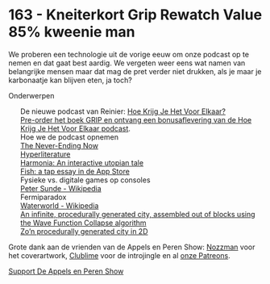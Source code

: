 # 163 - Kneiterkort Grip Rewatch Value 85% kweenie man

<p>We proberen een technologie uit de vorige eeuw om onze podcast op te nemen en dat gaat best aardig. We vergeten weer eens wat namen van belangrijke mensen maar dat mag de pret verder niet drukken, als je maar je karbonaatje kan blijven eten, ja toch?</p>

<p>Onderwerpen<br />
<ul>De nieuwe podcast van Reinier: <a href="https://hoekrijgjehetvoorelkaar.nl">Hoe Krijg Je Het Voor Elkaar?</a><br />
<a href="https://gripboek.nl">Pre-order het boek GRIP en ontvang een bonusaflevering van de Hoe Krijg Je Het Voor Elkaar podcast</a>.<br />
Hoe we de podcast opnemen<br />
<a href="http://www.perell.com/blog/never-ending-now">The Never-Ending Now</a><br />
<a href="https://www.jamesyu.org/hyperliterature.html">Hyperliterature</a><br />
<a href="https://harmonia-game.com/">Harmonia: An interactive utopian tale</a><br />
<a href="https://itunes.apple.com/nl/app/fish-a-tap-essay/id510560804?mt=8">‎Fish: a tap essay in de App Store</a><br />
Fysieke vs. digitale games op consoles<br />
<a href="https://en.wikipedia.org/wiki/Peter_Sunde">Peter Sunde - Wikipedia</a><br />
Fermiparadox<br />
<a href="https://en.wikipedia.org/wiki/Waterworld">Waterworld - Wikipedia</a><br />
<a href="https://marian42.itch.io/wfc">An infinite, procedurally generated city, assembled out of blocks using the Wave Function Collapse algorithm</a><br />
<a href="http://i.imgur.com/jIctSoT.gif">Zo’n procedurally generated city in 2D</a><br />
</ul><p>Grote dank aan de vrienden van de Appels en Peren Show: <a href="http://www.nozzman.com/">Nozzman</a> voor het coverartwork, <a href="http://twitter.com/#!/clublime">Clublime</a> voor de introjingle en al <a href="http://ikhouvanappelsenperen.nl">onze Patreons</a>.</p></p><p><a href="https://www.patreon.com/appelsenperenshow" rel="payment">Support De Appels en Peren Show</a></p>
